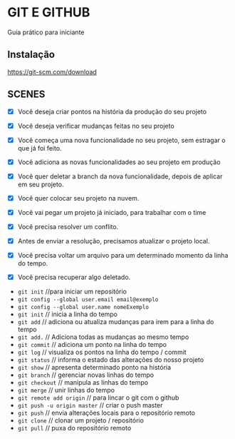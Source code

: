 # GIT E GITHUB

Guia prático para iniciante

## Instalação

https://git-scm.com/download

## SCENES

- [x] Você deseja criar pontos na história da produção do seu projeto

- [x] Você deseja verificar mudanças feitas no seu projeto

- [x] Você começa uma nova funcionalidade no seu projeto, sem estragar o que já foi feito.

- [x] Você adiciona as novas funcionalidades ao seu projeto em produção

- [x] Você quer deletar a branch da nova funcionalidade, depois de aplicar em seu projeto.

- [x] Você quer colocar seu projeto na nuvem.

- [x] Você vai pegar um projeto já iniciado, para trabalhar com o time

- [x] Você precisa resolver um conflito.

- [x] Antes de enviar a resolução, precisamos atualizar o projeto local.

- [x] Você precisa voltar um arquivo para um determinado momento da linha do tempo.

- [x] Você precisa recuperar algo deletado.

- `git init` //para iniciar um repositório
- `git config --global user.email email@exemplo`
- `git config --global user.name nomeExemplo`
- `git init` // inicia a linha do tempo
- `git add` // adiciona ou atualiza mudanças para irem para a linha do tempo
- `git add.` // Adiciona todas as mudanças ao mesmo tempo
- `git commit` // adiciona um ponto na linha do tempo
- `git log` // visualiza os pontos na linha do tempo / commit
- `git status` // informa o estado das alterações do nosso projeto
- `git show` // apresenta determinado ponto na história
- `git branch` // gerenciar novas linhas do tempo
- `git checkout` // manipula as linhas do tempo
- `git merge` // unir linhas do tempo
- `git remote add origin` // para lincar o git com o github
- `git push -u origin master` // criar o push master
- `git push` // envia alterações locais para o repositório remoto
- `git clone` // clonar um projeto / repositório
- `git pull` // puxa do repositório remoto
